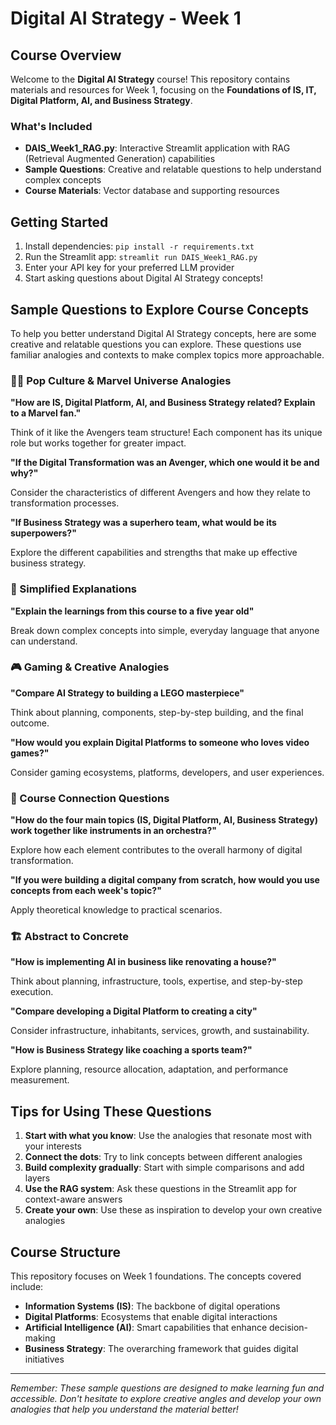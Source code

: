 # Digital AI Strategy - Week 1

## Course Overview

Welcome to the **Digital AI Strategy** course! This repository contains materials and resources for Week 1, focusing on the **Foundations of IS, IT, Digital Platform, AI, and Business Strategy**.

### What's Included

- **DAIS_Week1_RAG.py**: Interactive Streamlit application with RAG (Retrieval Augmented Generation) capabilities
- **Sample Questions**: Creative and relatable questions to help understand complex concepts
- **Course Materials**: Vector database and supporting resources

## Getting Started

1. Install dependencies: `pip install -r requirements.txt`
2. Run the Streamlit app: `streamlit run DAIS_Week1_RAG.py`
3. Enter your API key for your preferred LLM provider
4. Start asking questions about Digital AI Strategy concepts!

## Sample Questions to Explore Course Concepts

To help you better understand Digital AI Strategy concepts, here are some creative and relatable questions you can explore. These questions use familiar analogies and contexts to make complex topics more approachable.

### 🦸‍♂️ Pop Culture & Marvel Universe Analogies

**"How are IS, Digital Platform, AI, and Business Strategy related? Explain to a Marvel fan."**

Think of it like the Avengers team structure! Each component has its unique role but works together for greater impact.

**"If the Digital Transformation was an Avenger, which one would it be and why?"**

Consider the characteristics of different Avengers and how they relate to transformation processes.

**"If Business Strategy was a superhero team, what would be its superpowers?"**

Explore the different capabilities and strengths that make up effective business strategy.

### 👶 Simplified Explanations

**"Explain the learnings from this course to a five year old"**

Break down complex concepts into simple, everyday language that anyone can understand.

### 🎮 Gaming & Creative Analogies

**"Compare AI Strategy to building a LEGO masterpiece"**

Think about planning, components, step-by-step building, and the final outcome.

**"How would you explain Digital Platforms to someone who loves video games?"**

Consider gaming ecosystems, platforms, developers, and user experiences.

### 🔗 Course Connection Questions

**"How do the four main topics (IS, Digital Platform, AI, Business Strategy) work together like instruments in an orchestra?"**

Explore how each element contributes to the overall harmony of digital transformation.

**"If you were building a digital company from scratch, how would you use concepts from each week's topic?"**

Apply theoretical knowledge to practical scenarios.

### 🏗️ Abstract to Concrete

**"How is implementing AI in business like renovating a house?"**

Think about planning, infrastructure, tools, expertise, and step-by-step execution.

**"Compare developing a Digital Platform to creating a city"**

Consider infrastructure, inhabitants, services, growth, and sustainability.

**"How is Business Strategy like coaching a sports team?"**

Explore planning, resource allocation, adaptation, and performance measurement.

## Tips for Using These Questions

1. **Start with what you know**: Use the analogies that resonate most with your interests
2. **Connect the dots**: Try to link concepts between different analogies
3. **Build complexity gradually**: Start with simple comparisons and add layers
4. **Use the RAG system**: Ask these questions in the Streamlit app for context-aware answers
5. **Create your own**: Use these as inspiration to develop your own creative analogies

## Course Structure

This repository focuses on Week 1 foundations. The concepts covered include:

- **Information Systems (IS)**: The backbone of digital operations
- **Digital Platforms**: Ecosystems that enable digital interactions
- **Artificial Intelligence (AI)**: Smart capabilities that enhance decision-making
- **Business Strategy**: The overarching framework that guides digital initiatives

---

*Remember: These sample questions are designed to make learning fun and accessible. Don't hesitate to explore creative angles and develop your own analogies that help you understand the material better!*